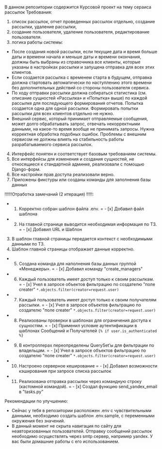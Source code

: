 В данном репозитории содержится Курсовой проект на тему сераиса рассылок
Требования:
1) список рассылок, отчет проведенных рассылок отдельно, создание рассылки, удаление рассылки,
2) создание пользователя, удаление пользователя, редактирование пользователя.
3) логика работы системы:
- После создания новой рассылки, если текущие дата и время больше даты и времени начала и меньше даты и времени окончания, должны быть выбраны из справочника все клиенты, которые указаны в настройках рассылки и запущена отправка для всех этих клиентов.
- Если создается рассылка с временем старта в будущем, отправка должна стартовать автоматически по наступлению этого времени без дополнительных действий со стороны пользователя сервиса.
- По ходу отправки рассылки должна собираться статистика (см. описание сущностей «Рассылка» и «Попытка» выше) по каждой рассылке для последующего формирования отчетов. Попытка создается одна для одной рассылки. Формировать попытки рассылки для всех клиентов отдельно не нужно.
- Внешний сервис, который принимает отправляемые сообщения, может долго обрабатывать запрос, отвечать некорректными данными, на какое-то время вообще не принимать запросы. Нужна корректная обработка подобных ошибок. Проблемы с внешним сервисом не должны влиять на стабильность работы разрабатываемого сервиса рассылок.
4) Интерфейс понятен и соответствует базовым требованиям системы.
5) Все интерфейсы для изменения и создания сущностей, не относящиеся к стандартной админке, реализовали с помощью Django-форм.
6) Все настройки прав доступа реализовали верно.
7) Приложены фикстуры или созданы команды для заполнения базы данных

!!!!!!Отработка замечаний (2 итерация) !!!!!:
+ 1) Корректно собран шаблон файла .env. = - [x] Добавил файл шаблона
+ 2) На главной странице выводится необходимая информация по ТЗ. = - [x] Добавил URL и Шаблон 
3) В шаблон главной страницы передается контекст с необходимыми данными по ТЗ.
4) Шаблон главной страницы отображает данные корректно.
+ 5) Создана команда для наполнения базы данных группой «Менеджеры». = - [x] Добавил команду "create_managers"
+ 6) Каждый пользователь имеет доступ только к своим рассылкам. = - [x] Учел в запросе объектов фильтрацию по создателю "поле creater" ```*.objects.filter(creator=request.user)```
+ 7) Каждый пользователь имеет доступ только к своим получателям рассылки. = - [x] Учел в запросе объектов фильтрацию по создателю "поле creater" ```*.objects.filter(creator=request.user)```
+ 8) Реализованы проверки в шаблонах для ограничения доступа к сущностям. = - [x] Применил условие аутентификации в шаблонах Сообщений и Получателей ```{% if user.is_authenticated %}```
+ 9) В контроллерах переопределены QuerySet’ы для фильтрации по владельцам. = - [x] Учел в запросе объектов фильтрацию по создателю "поле creater" ```*.objects.filter(creator=request.user)```
+ 10) Настроено серверное кеширование = - [x] Добавил возможности кэширования при запросе списка рассылок
+ 11) Реализована отправка рассылки через командную строку (кастомной командой). = - [x] Создал функцию send_yandex_email в "tasks.py"

Рекомендации по улучшению:

+ Сейчас у тебя в репозитории расположен .env с чувствительными данными, необходимо создать шаблон .env.sample, с переменными окружения без значений.
+ В данный момент не скрыта навигация по сайту для неавторизованных пользователей.
Отправку сообщений рассылок необходимо осуществлять через smtp сервер, например yandex. У вас были домашние работы с его использованием.